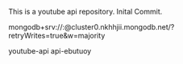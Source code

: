 This is a youtube api repository.
Inital Commit.

mongodb+srv://<username>:<password>@cluster0.nkhhjii.mongodb.net/?retryWrites=true&w=majority

youtube-api
api-ebutuoy